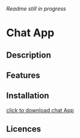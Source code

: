 _Readme still in progress_

# Chat App

## Description

## Features

## Installation

[click to download chat App](https://github.com/Duks31/capp/releases/download/latest/chat_app.apk)

## Licences


